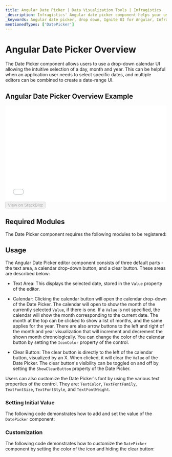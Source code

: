 ```yaml
---
title: Angular Date Picker | Data Visualization Tools | Infragistics
_description: Infragistics' Angular date picker component helps your users select dates. Improve your graphs and visualization with Ignite UI for  Angular!
_keywords: Angular date picker, drop down, Ignite UI for Angular, Infragistics
mentionedTypes: ['DatePicker']
---
```


# Angular Date Picker Overview

The Date Picker component allows users to use a drop-down calendar UI allowing the intuitive selection of a day, month and year. This can be helpful when an application user needs to select specific dates, and multiple editors can be combined to create a date-range UI.

## Angular Date Picker Overview Example

<div class="sample-container loading" style="height: 300px">
    <iframe id="category-chart-overview-iframe" src='{environment:dvDemosBaseUrl}/editors/date-picker-overview' width="100%" height="100%" seamless frameBorder="0" onload="onXPlatSampleIframeContentLoaded(this);" alt="Angular Date Picker Overview Example"></iframe>
</div>

<div>
    <button data-localize="stackblitz" disabled class="stackblitz-btn"   data-iframe-id="multi-column-combobox-overview-iframe" data-demos-base-url="{environment:dvDemosBaseUrl}">View on StackBlitz
    </button>


</div>

## Required Modules

The Date Picker component requires the following modules to be registered:

<div class="divider--half"></div>

## Usage

The Angular Date Picker editor component consists of three default parts - the text area, a calendar drop-down button, and a clear button. These areas are described below:

-   Text Area: This displays the selected date, stored in the `Value` property of the editor.

-   Calendar: Clicking the calendar button will open the calendar drop-down of the Date Picker. The calendar will open to show the month of the currently selected `Value`, if there is one. If a `Value` is not specified, the calendar will show the month corresponding to the current date. The month at the top can be clicked to show a list of months, and the same applies for the year. There are also arrow buttons to the left and right of the month and year visualization that will increment and decrement the shown month chronologically. You can change the color of the calendar button by setting the `IconColor` property of the control.

-   Clear Button: The clear button is directly to the left of the calendar button, visualized by an X. When clicked, it will clear the `Value` of the Date Picker. The clear button's visibility can be toggled on and off by setting the `ShowClearButton` property of the Date Picker.

Users can also customize the Date Picker's font by using the various text properties of the control. They are: `TextColor`, `TextFontFamily`, `TextFontSize`, `TextFontStyle`, and `TextFontWeight`.

### Setting Initial Value

The following code demonstrates how to add and set the value of the `DatePicker` component:

### Customization

The following code demonstrates how to customize the `DatePicker` component by setting the color of the icon and hiding the clear button:
